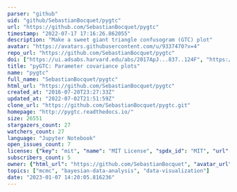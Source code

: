 ```yaml
---
parser: "github"
uid: "github/SebastianBocquet/pygtc"
url: "https://github.com/SebastianBocquet/pygtc"
timestamp: "2022-07-17 17:16:26.862055"
description: "Make a sweet giant triangle confusogram (GTC) plot"
avatar: "https://avatars.githubusercontent.com/u/9337470?v=4"
repo_url: "https://github.com/SebastianBocquet/pygtc"
doi: ["https://ui.adsabs.harvard.edu/abs/2017ApJ...837..124F", "https://ui.adsabs.harvard.edu/abs/2016JOSS....1...46B", "https://ui.adsabs.harvard.edu/abs/2019ascl.soft07004B/abstract"]
title: "pyGTC: Parameter covariance plots"
name: "pygtc"
full_name: "SebastianBocquet/pygtc"
html_url: "https://github.com/SebastianBocquet/pygtc"
created_at: "2016-07-20T23:27:33Z"
updated_at: "2022-07-02T21:51:59Z"
clone_url: "https://github.com/SebastianBocquet/pygtc.git"
homepage: "http://pygtc.readthedocs.io/"
size: 26551
stargazers_count: 27
watchers_count: 27
language: "Jupyter Notebook"
open_issues_count: 7
license: {"key": "mit", "name": "MIT License", "spdx_id": "MIT", "url": "https://api.github.com/licenses/mit", "node_id": "MDc6TGljZW5zZTEz"}
subscribers_count: 5
owner: {"html_url": "https://github.com/SebastianBocquet", "avatar_url": "https://avatars.githubusercontent.com/u/9337470?v=4", "login": "SebastianBocquet", "type": "User"}
topics: ["mcmc", "bayesian-data-analysis", "data-visualization"]
date: "2023-01-07 14:20:05.816236"
---
```

